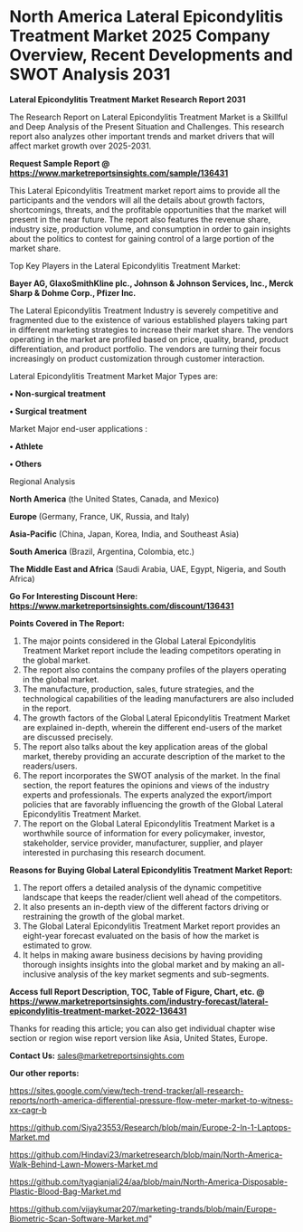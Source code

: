 # North America Lateral Epicondylitis Treatment Market 2025 Company Overview, Recent Developments and SWOT Analysis 2031

<strong>Lateral Epicondylitis Treatment Market Research Report 2031</strong>

The Research Report on Lateral Epicondylitis Treatment Market is a Skillful and Deep Analysis of the Present Situation and Challenges. This research report also analyzes other important trends and market drivers that will affect market growth over 2025-2031.

<strong>Request Sample Report @ <a href=https://www.marketreportsinsights.com/sample/136431>https://www.marketreportsinsights.com/sample/136431</a></strong>

This Lateral Epicondylitis Treatment market report aims to provide all the participants and the vendors will all the details about growth factors, shortcomings, threats, and the profitable opportunities that the market will present in the near future. The report also features the revenue share, industry size, production volume, and consumption in order to gain insights about the politics to contest for gaining control of a large portion of the market share.

Top Key Players in the Lateral Epicondylitis Treatment Market:

<strong>Bayer AG, GlaxoSmithKline plc., Johnson & Johnson Services, Inc., Merck Sharp & Dohme Corp., Pfizer Inc.</strong>

The Lateral Epicondylitis Treatment Industry is severely competitive and fragmented due to the existence of various established players taking part in different marketing strategies to increase their market share. The vendors operating in the market are profiled based on price, quality, brand, product differentiation, and product portfolio. The vendors are turning their focus increasingly on product customization through customer interaction.

Lateral Epicondylitis Treatment Market Major Types are:

<strong>• Non-surgical treatment

• Surgical treatment</strong>

Market Major end-user applications :

<strong>• Athlete

• Others</strong>

Regional Analysis

</u><strong><b>North America</b></strong> (the United States, Canada, and Mexico)

<strong><b>Europe </b></strong>(Germany, France, UK, Russia, and Italy)

<strong><b>Asia-Pacific</b></strong> (China, Japan, Korea, India, and Southeast Asia)

<strong><b>South America</b></strong> (Brazil, Argentina, Colombia, etc.)

<strong><b>The Middle East and Africa</b></strong> (Saudi Arabia, UAE, Egypt, Nigeria, and South Africa)

<strong>Go For Interesting Discount Here: <a href=https://www.marketreportsinsights.com/discount/136431>https://www.marketreportsinsights.com/discount/136431</a></strong>

<strong>Points Covered in The Report:</strong>
<ol>
  <li>The major points considered in the Global Lateral Epicondylitis Treatment Market report include the leading competitors operating in the global market.</li>
  <li>The report also contains the company profiles of the players operating in the global market.</li>
  <li>The manufacture, production, sales, future strategies, and the technological capabilities of the leading manufacturers are also included in the report.</li>
  <li>The growth factors of the Global Lateral Epicondylitis Treatment Market are explained in-depth, wherein the different end-users of the market are discussed precisely.</li>
  <li>The report also talks about the key application areas of the global market, thereby providing an accurate description of the market to the readers/users.</li>
  <li>The report incorporates the SWOT analysis of the market. In the final section, the report features the opinions and views of the industry experts and professionals. The experts analyzed the export/import policies that are favorably influencing the growth of the Global Lateral Epicondylitis Treatment Market.</li>
  <li>The report on the Global Lateral Epicondylitis Treatment Market is a worthwhile source of information for every policymaker, investor, stakeholder, service provider, manufacturer, supplier, and player interested in purchasing this research document.</li>
</ol>
<strong>Reasons for Buying Global Lateral Epicondylitis Treatment Market Report:</strong>

<ol>
  <li>The report offers a detailed analysis of the dynamic competitive landscape that keeps the reader/client well ahead of the competitors.</li>
  <li>It also presents an in-depth view of the different factors driving or restraining the growth of the global market.</li>
  <li>The Global Lateral Epicondylitis Treatment Market report provides an eight-year forecast evaluated on the basis of how the market is estimated to grow.</li>
  <li>It helps in making aware business decisions by having providing thorough insights insights into the global market and by making an all-inclusive analysis of the key market segments and sub-segments.</li>
</ol>
<strong>Access full Report Description, TOC, Table of Figure, Chart, etc. @ <a href=https://www.marketreportsinsights.com/industry-forecast/lateral-epicondylitis-treatment-market-2022-136431>https://www.marketreportsinsights.com/industry-forecast/lateral-epicondylitis-treatment-market-2022-136431</a></strong>


Thanks for reading this article; you can also get individual chapter wise section or region wise report version like Asia, United States, Europe.

<strong>Contact Us:</strong>
sales@marketreportsinsights.com

<strong>Our other reports:</strong>

<a href=https://sites.google.com/view/tech-trend-tracker/all-research-reports/north-america-differential-pressure-flow-meter-market-to-witness-xx-cagr-b>https://sites.google.com/view/tech-trend-tracker/all-research-reports/north-america-differential-pressure-flow-meter-market-to-witness-xx-cagr-b</a>

<a href=https://github.com/Siya23553/Research/blob/main/Europe-2-In-1-Laptops-Market.md>https://github.com/Siya23553/Research/blob/main/Europe-2-In-1-Laptops-Market.md</a>

<a href=https://github.com/Hindavi23/marketresearch/blob/main/North-America-Walk-Behind-Lawn-Mowers-Market.md>https://github.com/Hindavi23/marketresearch/blob/main/North-America-Walk-Behind-Lawn-Mowers-Market.md</a>

<a href=https://github.com/tyagianjali24/aa/blob/main/North-America-Disposable-Plastic-Blood-Bag-Market.md>https://github.com/tyagianjali24/aa/blob/main/North-America-Disposable-Plastic-Blood-Bag-Market.md</a>

<a href=https://github.com/vijaykumar207/marketing-trands/blob/main/Europe-Biometric-Scan-Software-Market.md>https://github.com/vijaykumar207/marketing-trands/blob/main/Europe-Biometric-Scan-Software-Market.md</a>"
